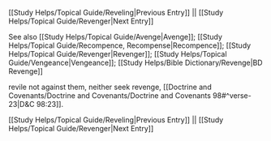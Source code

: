[[Study Helps/Topical Guide/Reveling|Previous Entry]]  ||  [[Study Helps/Topical Guide/Revenger|Next Entry]]

 See also [[Study Helps/Topical Guide/Avenge|Avenge]]; [[Study Helps/Topical Guide/Recompence, Recompense|Recompence]]; [[Study Helps/Topical Guide/Revenger|Revenger]]; [[Study Helps/Topical Guide/Vengeance|Vengeance]]; [[Study Helps/Bible Dictionary/Revenge|BD Revenge]]

 revile not against them, neither seek revenge, [[Doctrine and Covenants/Doctrine and Covenants/Doctrine and Covenants 98#^verse-23|D&C 98:23]].

[[Study Helps/Topical Guide/Reveling|Previous Entry]]  ||  [[Study Helps/Topical Guide/Revenger|Next Entry]]